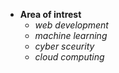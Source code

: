  * **Area of intrest**
    * *web development*
    * *machine learning*
    * *cyber sceurity*
    * *cloud computing*
